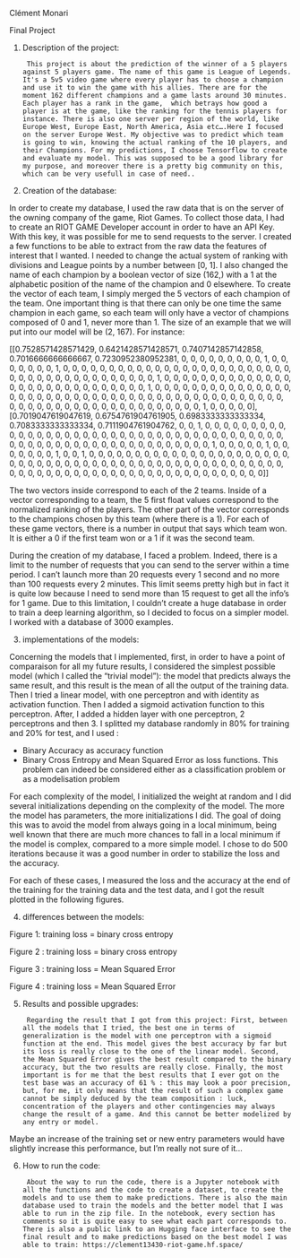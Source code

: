 ﻿Clément Monari


Final Project 




1. Description of the project:


        This project is about the prediction of the winner of a 5 players against 5 players game. The name of this game is League of Legends. It's a 5v5 video game where every player has to choose a champion and use it to win the game with his allies. There are for the moment 162 different champions and a game lasts around 30 minutes. Each player has a rank in the game,  which betrays how good a player is at the game, like the ranking for the tennis players for instance. There is also one server per region of the world, like Europe West, Europe East, North America, Asia etc….Here I focused on the server Europe West. My objective was to predict which team is going to win, knowing the actual ranking of the 10 players, and their Champions. For my predictions, I choose Tensorflow to create and evaluate my model. This was supposed to be a good library for my purpose, and moreover there is a pretty big community on this, which can be very usefull in case of need..




2. Creation of the database:


In order to create my database, I used the raw data that is on the server of the owning company of the game, Riot Games. To collect those data, I had to create an RIOT GAME Developer account in order to have an API Key. With this key, it was possible for me to send requests to the server. I created a few functions to be able to extract from the raw data the features of interest that I wanted. I needed to change the actual system of ranking with divisions and League points by a number between [0, 1]. I also changed the name of each champion by a boolean vector of size (162,) with a 1 at the alphabetic position of the name of the champion and 0 elsewhere. To create the vector of each team, I simply merged the 5 vectors of each champion of the team. One important thing is that there can only be one time the same champion in each game, so each team will only have a vector of champions composed of 0 and 1, never more than 1. The size of an example that we will put into our model will be (2, 167). For instance:


[[0.7528571428571429, 0.6421428571428571, 0.7407142857142858, 0.7016666666666667, 0.7230952380952381, 0, 0, 0, 0, 0, 0, 0, 0, 0, 1, 0, 0, 0, 0, 0, 0, 0, 1, 0, 0, 0, 0, 0, 0, 0, 0, 0, 0, 0, 0, 0, 0, 0, 0, 0, 0, 0, 0, 0, 0, 0, 0, 0, 0, 0, 0, 0, 0, 0, 0, 0, 0, 0, 0, 0, 0, 0, 0, 0, 1, 0, 0, 0, 0, 0, 0, 0, 0, 0, 0, 0, 0, 0, 0, 0, 0, 0, 0, 0, 0, 0, 0, 0, 0, 0, 0, 0, 0, 0, 1, 0, 0, 0, 0, 0, 0, 0, 0, 0, 0, 0, 0, 0, 0, 0, 0, 0, 0, 0, 0, 0, 0, 0, 0, 0, 0, 0, 0, 0, 0, 0, 0, 0, 0, 0, 0, 0, 0, 0, 0, 0, 0, 0, 0, 0, 0, 0, 0, 0, 0, 0, 0, 0, 0, 0, 0, 0, 0, 0, 0, 0, 0, 0, 0, 0, 0, 1, 0, 0, 0, 0, 0], [0.7019047619047619, 0.6754761904761905, 0.6983333333333334, 0.7083333333333334, 0.7111904761904762, 0, 0, 1, 0, 0, 0, 0, 0, 0, 0, 0, 0, 0, 0, 0, 0, 0, 0, 0, 0, 0, 0, 0, 0, 0, 0, 0, 0, 0, 0, 0, 0, 0, 0, 0, 0, 0, 0, 0, 0, 0, 0, 0, 0, 0, 0, 0, 0, 0, 0, 0, 0, 0, 0, 0, 0, 0, 0, 0, 0, 0, 0, 0, 0, 1, 0, 0, 0, 0, 0, 1, 0, 0, 0, 0, 0, 0, 0, 1, 0, 0, 1, 0, 0, 0, 0, 0, 0, 0, 0, 0, 0, 0, 0, 0, 0, 0, 0, 0, 0, 0, 0, 0, 0, 0, 0, 0, 0, 0, 0, 0, 0, 0, 0, 0, 0, 0, 0, 0, 0, 0, 0, 0, 0, 0, 0, 0, 0, 0, 0, 0, 0, 0, 0, 0, 0, 0, 0, 0, 0, 0, 0, 0, 0, 0, 0, 0, 0, 0, 0, 0, 0, 0, 0, 0, 0, 0, 0, 0, 0, 0, 0]]


The two vectors inside correspond to each of the 2 teams. Inside of a vector corresponding to a team, the 5 first float values correspond to the normalized ranking of the players. The other part of the vector corresponds to the champions chosen by this team (where there is a 1). For each of these game vectors, there is a number in output that says which team won. It is either a 0 if the first team won or a 1 if it was the second team.


During the creation of my database, I faced a problem. Indeed, there is a limit to the number of requests that you can send to the server within a time period. I can’t launch more than 20 requests every 1 second and no more than 100 requests every 2 minutes. This limit seems pretty high but in fact it is quite low because I need to send more than 15 request to get all the info’s for 1 game. Due to this limitation, I couldn’t create a huge database in order to train a deep learning algorithm, so I decided to focus on a simpler model. I worked with a database of 3000 examples. 




3. implementations of the models:


Concerning the models that I implemented, first, in order to have a point of comparaison for all my future results, I considered the simplest possible model (which I called the “trivial model”): the model that predicts always the same result, and this result is the mean of all the output of the training data. Then I tried a linear model, with one perceptron and with identity as activation function. Then I added a sigmoid activation function to this perceptron. After, I added a hidden layer with one perceptron, 2 perceptrons and then 3. I splitted my database randomly in 80% for training and 20% for test, and I used :
* Binary Accuracy as accuracy function 
* Binary Cross Entropy and Mean Squared Error as loss functions. This problem can indeed be considered either as a classification problem or as a modelisation problem


For each complexity of the model, I initialized the weight at random and I did several initializations depending on the complexity of the model. The more the model has parameters, the more initializations I did. The goal of doing this was to avoid the model from always going in a local minimum, being well known that there are much more chances to fall in a local minimum if the model is complex, compared to a more simple model. I chose to do 500 iterations because it was a good number in order to stabilize the loss and the accuracy.


For each of these cases, I measured the loss and the accuracy at the end of the training for the training data and the test data, and I got the result plotted in the following figures. 














4. differences between the models:


  

Figure 1: training loss = binary cross entropy


  

Figure 2 : training loss = binary cross entropy




  

Figure 3 : training loss = Mean Squared Error


  

Figure 4 : training loss = Mean Squared Error




5. Results and possible upgrades:


        Regarding the result that I got from this project: First, between all the models that I tried, the best one in terms of generalization is the model with one perceptron with a sigmoid function at the end. This model gives the best accuracy by far but its loss is really close to the one of the linear model. Second, the Mean Squared Error gives the best result compared to the binary accuracy, but the two results are really close. Finally, the most important is for me that the best results that I ever got on the test base was an accuracy of 61 % : this may look a poor precision, but, for me, it only means that the result of such a complex game cannot be simply deduced by the team composition : luck, concentration of the players and other contingencies may always change the result of a game. And this cannot be better modelized by any entry or model. 
Maybe an increase of the training set or new entry parameters would have slightly increase this performance, but I’m really not sure of it…


6. How to run the code:


        About the way to run the code, there is a Jupyter notebook with all the functions and the code to create a dataset, to create the models and to use them to make predictions. There is also the main database used to train the models and the better model that I was able to run in the zip file. In the notebook, every section has comments so it is quite easy to see what each part corresponds to. There is also a public link to an Hugging face interface to see the final result and to make predictions based on the best model I was able to train: https://clement13430-riot-game.hf.space/